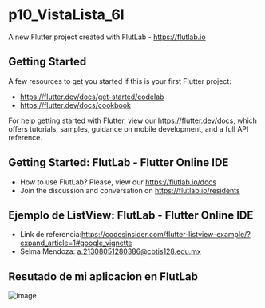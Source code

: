 # p10_VistaLista_6I

A new Flutter project created with FlutLab - https://flutlab.io

## Getting Started

A few resources to get you started if this is your first Flutter project:

- https://flutter.dev/docs/get-started/codelab
- https://flutter.dev/docs/cookbook

For help getting started with Flutter, view our
https://flutter.dev/docs, which offers tutorials,
samples, guidance on mobile development, and a full API reference.

## Getting Started: FlutLab - Flutter Online IDE

- How to use FlutLab? Please, view our https://flutlab.io/docs
- Join the discussion and conversation on https://flutlab.io/residents

## Ejemplo de ListView: FlutLab - Flutter Online IDE
  
 - Link de referencia:https://codesinsider.com/flutter-listview-example/?expand_article=1#google_vignette
 - Selma Mendoza: a.21308051280386@cbtis128.edu.mx

## Resutado de mi aplicacion en FlutLab
  ![image](https://github.com/MendozaSS128/p10-appList-6I/assets/143743763/9c29f2f3-7311-425a-a9bd-314c9eb1fb8b)

